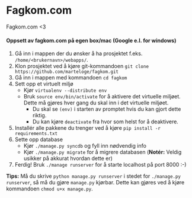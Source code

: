 # Fagkom.com

Fagkom.com &lt;3

#### Oppsett av fagkom.com på egen box/mac (Google e.l. for windows)

1. Gå inn i mappen der du ønsker å ha prosjektet f.eks. `/home/<brukernavn>/webapps/`.
2. Klon prosjektet ved å kjøre git-kommandoen `git clone https://github.com/marteloge/fagkom.git`
3. Gå inn i mappen med kommandoen `cd fagkom`
4. Sett opp et virtuelt miljø
    * Kjør `virtualenv --distribute env`
    * Bruk `source env/bin/activate` for å aktivere det virtuelle miljøet. Dette må gjøres hver gang du skal inn i det virtuelle miljøet.
        * Du skal se `(env)` i starten av promptet hvis du kan gjort dette riktig.
        * Du kan kjøre `deactivate` fra hvor som helst for å deaktivere.
5. Installér alle pakkene du trenger ved å kjøre `pip install -r requirements.txt`
6. Sette opp database
    * Kjør `./manage.py syncdb` og fyll inn nødvendig info
    * Kjør `./manage.py migrate` for å migrere databasen (__Notér:__ Veldig usikker på akkurat hvordan dette er)
6. Ferdig! Bruk `./manage runserver` for å starte localhost på port 8000 :-)

__Tips:__ Må du skrive `python manage.py runserver` i stedet for `./manage.py runserver`, så må du gjøre `manage.py` kjørbar. Dette kan gjøres ved å kjøre kommandoen `chmod u+x manage.py`.
